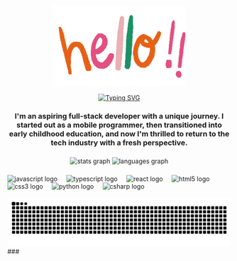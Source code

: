 
<p align="center">
 <img src="hello.gif" width="300px">
</p>

<p align="center">
 <a href="https://git.io/typing-svg"><img src="https://readme-typing-svg.herokuapp.com?font=Fira+Code&pause=300&color=B1B1B1&center=true&vCenter=true&width=650&lines=I+am+Syahirah;Also+known+as+Ms+Irah+in+the+Early+Childhood+Industry;And+Sahara+by+my+previous+coursemates" alt="Typing SVG"/></a> 
</p>

<h3 align="center">I'm an aspiring full-stack developer with a unique journey. I started out as a mobile programmer, then transitioned into early childhood education, and now I'm thrilled to return to the tech industry with a fresh perspective.</h3>

###

<div align="center">
  <img src="https://github-readme-stats.vercel.app/api?username=nur-syahirah&hide_title=false&hide_rank=false&show_icons=true&include_all_commits=true&count_private=true&disable_animations=false&theme=dracula&locale=en&hide_border=false" height="150" alt="stats graph"  />
  <img src="https://github-readme-stats.vercel.app/api/top-langs?username=nur-syahirah&locale=en&hide_title=false&layout=compact&card_width=320&langs_count=5&theme=dracula&hide_border=false" height="150" alt="languages graph"  />
</div>

###


###
<div align="left">
  <img src="https://cdn.jsdelivr.net/gh/devicons/devicon/icons/javascript/javascript-original.svg" height="30" alt="javascript logo"  />
  <img width="12" />
  <img src="https://cdn.jsdelivr.net/gh/devicons/devicon/icons/typescript/typescript-original.svg" height="30" alt="typescript logo"  />
  <img width="12" />
  <img src="https://cdn.jsdelivr.net/gh/devicons/devicon/icons/react/react-original.svg" height="30" alt="react logo"  />
  <img width="12" />
  <img src="https://cdn.jsdelivr.net/gh/devicons/devicon/icons/html5/html5-original.svg" height="30" alt="html5 logo"  />
  <img width="12" />
  <img src="https://cdn.jsdelivr.net/gh/devicons/devicon/icons/css3/css3-original.svg" height="30" alt="css3 logo"  />
  <img width="12" />
  <img src="https://cdn.jsdelivr.net/gh/devicons/devicon/icons/python/python-original.svg" height="30" alt="python logo"  />
  <img width="12" />
  <img src="https://cdn.jsdelivr.net/gh/devicons/devicon/icons/csharp/csharp-original.svg" height="30" alt="csharp logo"  />
</div>

<br clear="both">
<img src="https://raw.githubusercontent.com/nur-syahirah/nur-syahirah/output/snake.svg" alt="Snake animation" />
###
<!--
**nur-syahirah/nur-syahirah** is a ✨ _special_ ✨ repository because its `README.md` (this file) appears on your GitHub profile.

Here are some ideas to get you started:

- 🔭 I’m currently working on ...
- 🌱 I’m currently learning ...
- 👯 I’m looking to collaborate on ...
- 🤔 I’m looking for help with ...
- 💬 Ask me about ...
- 📫 How to reach me: ...
- 😄 Pronouns: ...
- ⚡ Fun fact: ...


I'm an aspiring full-stack developer with a unique journey. I started out as a mobile programmer, then transitioned into early childhood education, and now I'm thrilled to return to the tech industry with a fresh perspective.

## My Journey

**From Mobile Programming to Early Childhood:**  
My early career in mobile programming gave me hands-on coding experience, while my time as an early childhood educator taught me creativity, communication, and problem-solving in dynamic environments. These experiences have shaped my approach to full-stack development — blending technical savvy with innovative, human-centered solutions.

**Why Full-Stack Development?**  
I'm driven by a deep fascination with how things work and a desire to tackle challenges head-on. Whether it's debugging a tricky piece of code or designing an intuitive user interface, I love the process of resolving problems and building innovative solutions from the ground up.

**Transferable Skills I Bring:**  
- **Problem-Solving:** Developing creative solutions in both classrooms and code.
- **Communication:** Explaining complex concepts clearly, whether to colleagues or end-users.
- **Adaptability:** Adjusting quickly to new challenges and technologies.
- **Patience & Persistence:** Guiding learners and debugging code both require a steady, persistent approach.
- **Creativity:** Crafting engaging lesson plans informs my passion for designing intuitive interfaces.
- **Collaboration:** Working with educators and diverse teams has honed my ability to thrive in collaborative environments.

**My Current Journey:**  
I'm currently immersed in a 3-month bootcamp to master full-stack development, learning technologies like HTML, JavaScript, and Java. I'm equally excited about both frontend and backend challenges. Right now, I'm working on my capstone project — a responsive ecommerce website — which allows me to synthesize my learning and test my skills in a real-world scenario.



-->
